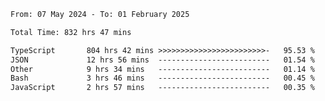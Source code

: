 
<!--START_SECTION:waka-->

```txt
From: 07 May 2024 - To: 01 February 2025

Total Time: 832 hrs 47 mins

TypeScript       804 hrs 42 mins >>>>>>>>>>>>>>>>>>>>>>>>-   95.53 %
JSON             12 hrs 56 mins  -------------------------   01.54 %
Other            9 hrs 34 mins   -------------------------   01.14 %
Bash             3 hrs 46 mins   -------------------------   00.45 %
JavaScript       2 hrs 57 mins   -------------------------   00.35 %
```

<!--END_SECTION:waka-->

<!--

### Hi there 👋
**Iam-cesar/Iam-cesar** is a ✨ _special_ ✨ repository because its `README.md` (this file) appears on your GitHub profile.

Here are some ideas to get you started:

- 🔭 I’m currently working on ...
- 🌱 I’m currently learning ...
- 👯 I’m looking to collaborate on ...
- 🤔 I’m looking for help with ...
- 💬 Ask me about ...
- 📫 How to reach me: ...
- 😄 Pronouns: ...
- ⚡ Fun fact: ...
-->

